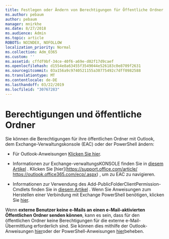 ```yaml
---
title: Festlegen oder Ändern von Berechtigungen für Öffentliche Ordner
ms.author: pebaum
author: pebaum
manager: mnirkhe
ms.date: 8/27/2018
ms.audience: Admin
ms.topic: article
ROBOTS: NOINDEX, NOFOLLOW
localization_priority: Normal
ms.collection: Adm_O365
ms.custom: ''
ms.assetid: cffdf9bf-34ce-40f6-a69e-d02f17d9caef
ms.openlocfilehash: d1554e8a63455f3549044e526183c0e8709f2631
ms.sourcegitcommit: 03a156a9c9740521155a30775492c7dff0982588
ms.translationtype: MT
ms.contentlocale: de-DE
ms.lasthandoff: 03/22/2019
ms.locfileid: "30767283"
---
```

# <a name="permissions-and-public-folders"></a>Berechtigungen und öffentliche Ordner

Sie können die Berechtigungen für ihre öffentlichen Ordner mit Outlook, dem Exchange-Verwaltungskonsole (EAC) oder der PowerShell ändern:
  
- Für Outlook-Anweisungen [Klicken Sie hier](https://support.office.com/article/Set-or-change-permissions-for-a-public-folder-b2e0440c-7873-48ec-9ff2-b1a20b723005.aspx).
    
- Informationen zur Exchange-verwaltungsKONSOLE finden Sie in [diesem Artikel](https://technet.microsoft.com/library/jj651147%28v=exchg.150%29.aspx.aspx#Anchor_1) . Klicken Sie [hier](https://support.office.com/article/ https://outlook.office365.com/ecp/.aspx) , um zu EAC zu navigieren. 
    
- Informationen zur Verwendung des Add-PublicFolderClientPermission-Cmdlets finden Sie in [diesem Artikel](https://technet.microsoft.com/library/bb124743%28v=exchg.160%29.aspx.aspx) . Wenn Sie Anweisungen zum Herstellen einer Verbindung mit Exchange PowerShell benötigen, klicken Sie [hier](https://technet.microsoft.com/library/jj984289%28v=exchg.160%29.aspx.aspx).
    
Wenn **externe Benutzer keine e-Mails an einen e-Mail-aktivierten Öffentlichen Ordner senden können**, kann es sein, dass für den öffentlichen Ordner keine Berechtigungen für die externe e-Mail-Übermittlung erforderlich sind. Sie können dies mithilfe der Outlook-Anweisungen [hier](https://technet.microsoft.com/library/aa997560%28v=exchg.150%29.aspx.aspx#Anchor_1)oder der PowerShell-Anweisungen [hier](https://support.microsoft.com/help/2984402/-5.7.1-smtp-550-5.7.1-resolver.rst.authrequired-nondelivery-report-when-external-users-try-to-send-mail-to-mail-enabled-public-folders-in-office-365.aspx)beheben.
  

